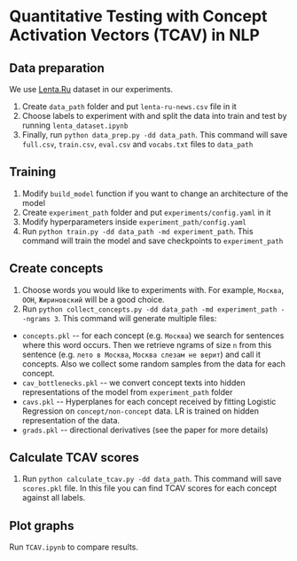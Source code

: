 # Quantitative Testing with Concept Activation Vectors (TCAV) in NLP

## Data preparation

We use [Lenta.Ru](https://www.kaggle.com/yutkin/corpus-of-russian-news-articles-from-lenta) dataset in our experiments.

1. Create `data_path` folder and put `lenta-ru-news.csv` file in it
2. Choose labels to experiment with and split the data into train and test by running `lenta_dataset.ipynb`
3. Finally, run `python data_prep.py -dd data_path`. 
This command will save `full.csv`, `train.csv`, `eval.csv` and `vocabs.txt` files to `data_path`

## Training

1. Modify `build_model` function if you want to change an architecture of the model
2. Create `experiment_path` folder and put `experiments/config.yaml` in it
3. Modify hyperparameters inside `experiment_path/config.yaml`
4. Run `python train.py -dd data_path -md experiment_path`. This command will train the model and save checkpoints to `experiment_path`

## Create concepts

1. Choose words you would like to experiments with. For example, `Москва`, `ООН`, `Жириновский` will be a good choice.
2. Run `python collect_concepts.py -dd data_path -md experiment_path --ngrams 3`. This command will generate multiple files:

* `concepts.pkl` -- for each concept (e.g. `Москва`) we search for sentences where this word occurs.
Then we retrieve ngrams of size `n` from this sentence (e.g. `лето в Москва`, `Москва слезам не верит`) and call it concepts.
Also we collect some random samples from the data for each concept. 
* `cav_bottlenecks.pkl` -- we convert concept texts into hidden representations of the model from `experiment_path` folder
* `cavs.pkl` -- Hyperplanes for each concept received by fitting Logistic Regression on `concept/non-concept` data.
LR is trained on hidden representation of the data.
* `grads.pkl` -- directional derivatives (see the paper for more details)

## Calculate TCAV scores

1. Run `python calculate_tcav.py -dd data_path`. This command will save `scores.pkl` file. 
In this file you can find TCAV scores for each concept against all labels.

## Plot graphs

Run `TCAV.ipynb` to compare results.
